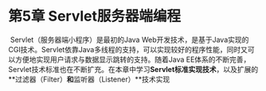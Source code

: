 # 第5章 Servlet服务器端编程

​       Servlet（服务器端小程序）是最初的Java Web开发技术，是基于Java实现的CGI技术。Servlet依靠Java多线程的支持，可以实现较好的程序性能，同时又可以方便地实现用户请求与数据显示跳转的支持。随着Java EE体系的不断完善，Servlet技术标准也在不断扩充。在本章中学习**Servlet标准实现技术**，以及扩展的**过滤器（Filter）**和**监听器（Listener）**技术实现





